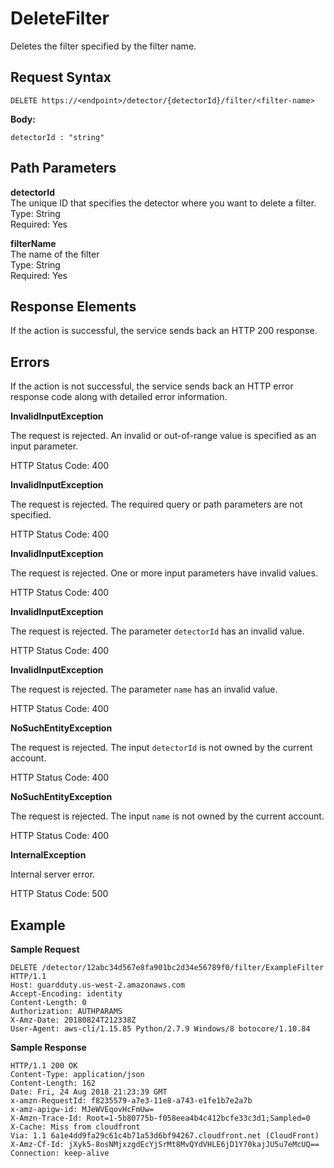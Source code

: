 # DeleteFilter<a name="delete-filter"></a>

Deletes the filter specified by the filter name\.

## Request Syntax<a name="delete-filter-request-syntax"></a>

```
DELETE https://<endpoint>/detector/{detectorId}/filter/<filter-name>
```

**Body:**

```
detectorId : "string"
```

## Path Parameters<a name="delete-detector-path-parameters"></a>

**detectorId**  
The unique ID that specifies the detector where you want to delete a filter\.  
Type: String  
Required: Yes

**filterName**  
The name of the filter  
Type: String  
Required: Yes

## Response Elements<a name="delete-detector-response-parameters"></a>

If the action is successful, the service sends back an HTTP 200 response\.

## Errors<a name="delete-detector-errors"></a>

If the action is not successful, the service sends back an HTTP error response code along with detailed error information\.

**InvalidInputException**

The request is rejected\. An invalid or out\-of\-range value is specified as an input parameter\.

HTTP Status Code: 400 

**InvalidInputException**

The request is rejected\. The required query or path parameters are not specified\.

HTTP Status Code: 400 

**InvalidInputException**

The request is rejected\. One or more input parameters have invalid values\.

HTTP Status Code: 400 

**InvalidInputException**

The request is rejected\. The parameter `detectorId` has an invalid value\.

HTTP Status Code: 400 

**InvalidInputException**

The request is rejected\. The parameter `name` has an invalid value\.

HTTP Status Code: 400 

**NoSuchEntityException**

The request is rejected\. The input `detectorId` is not owned by the current account\.

HTTP Status Code: 400 

**NoSuchEntityException**

The request is rejected\. The input `name` is not owned by the current account\.

HTTP Status Code: 400 

**InternalException**

Internal server error\.

HTTP Status Code: 500 

## Example<a name="delete-filter-example"></a>

**Sample Request**

```
DELETE /detector/12abc34d567e8fa901bc2d34e56789f0/filter/ExampleFilter HTTP/1.1
Host: guardduty.us-west-2.amazonaws.com
Accept-Encoding: identity
Content-Length: 0
Authorization: AUTHPARAMS
X-Amz-Date: 20180824T212338Z
User-Agent: aws-cli/1.15.85 Python/2.7.9 Windows/8 botocore/1.10.84
```

**Sample Response**

```
HTTP/1.1 200 OK
Content-Type: application/json
Content-Length: 162
Date: Fri, 24 Aug 2018 21:23:39 GMT
x-amzn-RequestId: f8235579-a7e3-11e8-a743-e1fe1b7e2a7b
x-amz-apigw-id: MJeWVEqovHcFmUw=
X-Amzn-Trace-Id: Root=1-5b80775b-f058eea4b4c412bcfe33c3d1;Sampled=0
X-Cache: Miss from cloudfront
Via: 1.1 6a1e4dd9fa29c61c4b71a53d6bf94267.cloudfront.net (CloudFront)
X-Amz-Cf-Id: jXyk5-8osNMjxzgdEcYjSrMt8MvQYdVHLE6jD1Y70kajJU5u7eMcUQ==
Connection: keep-alive
```